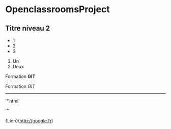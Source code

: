 # OpenclassroomsProject

## Titre niveau 2

+ 1
+ 2
+ 3

1. Un
2. Deux

Formation **GIT**

Formation *GIT*

---

'''html
<html></html>
'''

{Lien}(http://google.fr)
